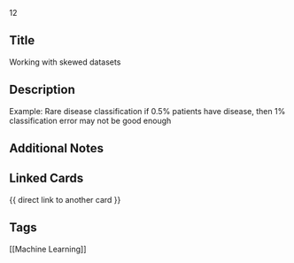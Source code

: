 12

## Title
Working with skewed datasets

## Description




Example:
Rare disease classification
if 0.5% patients have disease, then 1% classification error may not be good enough

## Additional Notes


## Linked Cards
{{ direct link to another card }}

## Tags
[[Machine Learning]] 
